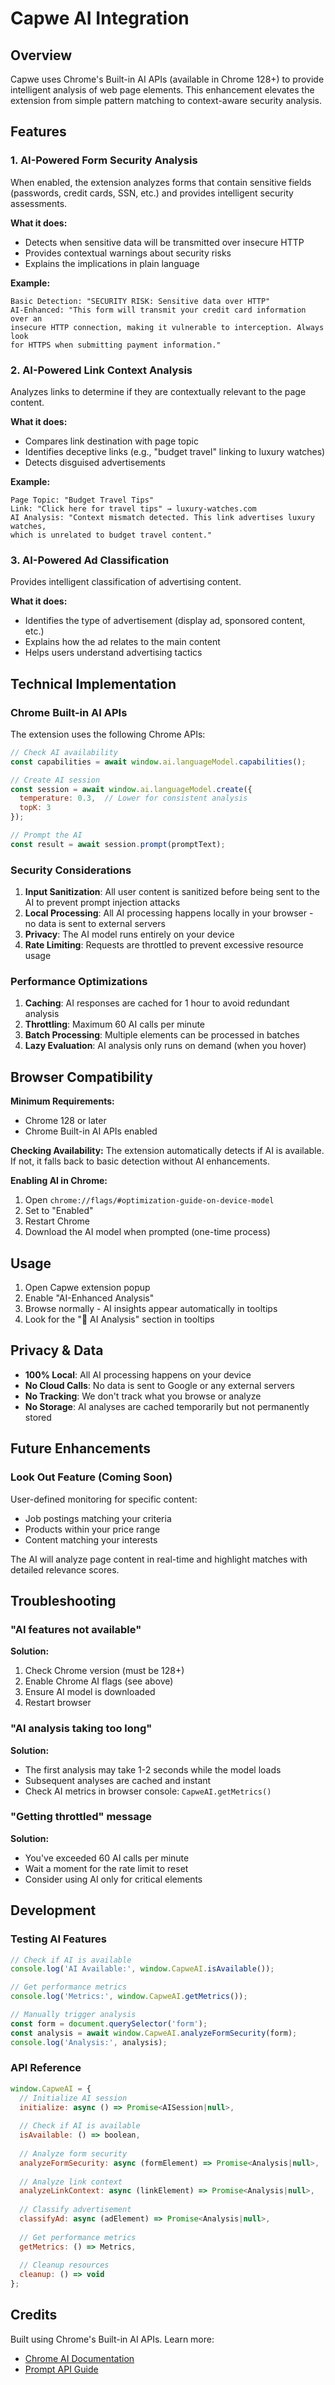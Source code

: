 # Capwe AI Integration

## Overview

Capwe uses Chrome's Built-in AI APIs (available in Chrome 128+) to provide intelligent analysis of web page elements. This enhancement elevates the extension from simple pattern matching to context-aware security analysis.

## Features

### 1. AI-Powered Form Security Analysis

When enabled, the extension analyzes forms that contain sensitive fields (passwords, credit cards, SSN, etc.) and provides intelligent security assessments.

**What it does:**
- Detects when sensitive data will be transmitted over insecure HTTP
- Provides contextual warnings about security risks
- Explains the implications in plain language

**Example:**
```
Basic Detection: "SECURITY RISK: Sensitive data over HTTP"
AI-Enhanced: "This form will transmit your credit card information over an 
insecure HTTP connection, making it vulnerable to interception. Always look 
for HTTPS when submitting payment information."
```

### 2. AI-Powered Link Context Analysis

Analyzes links to determine if they are contextually relevant to the page content.

**What it does:**
- Compares link destination with page topic
- Identifies deceptive links (e.g., "budget travel" linking to luxury watches)
- Detects disguised advertisements

**Example:**
```
Page Topic: "Budget Travel Tips"
Link: "Click here for travel tips" → luxury-watches.com
AI Analysis: "Context mismatch detected. This link advertises luxury watches, 
which is unrelated to budget travel content."
```

### 3. AI-Powered Ad Classification

Provides intelligent classification of advertising content.

**What it does:**
- Identifies the type of advertisement (display ad, sponsored content, etc.)
- Explains how the ad relates to the main content
- Helps users understand advertising tactics

## Technical Implementation

### Chrome Built-in AI APIs

The extension uses the following Chrome APIs:

```javascript
// Check AI availability
const capabilities = await window.ai.languageModel.capabilities();

// Create AI session
const session = await window.ai.languageModel.create({
  temperature: 0.3,  // Lower for consistent analysis
  topK: 3
});

// Prompt the AI
const result = await session.prompt(promptText);
```

### Security Considerations

1. **Input Sanitization**: All user content is sanitized before being sent to the AI to prevent prompt injection attacks
2. **Local Processing**: All AI processing happens locally in your browser - no data is sent to external servers
3. **Privacy**: The AI model runs entirely on your device
4. **Rate Limiting**: Requests are throttled to prevent excessive resource usage

### Performance Optimizations

1. **Caching**: AI responses are cached for 1 hour to avoid redundant analysis
2. **Throttling**: Maximum 60 AI calls per minute
3. **Batch Processing**: Multiple elements can be processed in batches
4. **Lazy Evaluation**: AI analysis only runs on demand (when you hover)

## Browser Compatibility

**Minimum Requirements:**
- Chrome 128 or later
- Chrome Built-in AI APIs enabled

**Checking Availability:**
The extension automatically detects if AI is available. If not, it falls back to basic detection without AI enhancements.

**Enabling AI in Chrome:**
1. Open `chrome://flags/#optimization-guide-on-device-model`
2. Set to "Enabled"
3. Restart Chrome
4. Download the AI model when prompted (one-time process)

## Usage

1. Open Capwe extension popup
2. Enable "AI-Enhanced Analysis"
3. Browse normally - AI insights appear automatically in tooltips
4. Look for the "🤖 AI Analysis" section in tooltips

## Privacy & Data

- **100% Local**: All AI processing happens on your device
- **No Cloud Calls**: No data is sent to Google or any external servers
- **No Tracking**: We don't track what you browse or analyze
- **No Storage**: AI analyses are cached temporarily but not permanently stored

## Future Enhancements

### Look Out Feature (Coming Soon)

User-defined monitoring for specific content:
- Job postings matching your criteria
- Products within your price range
- Content matching your interests

The AI will analyze page content in real-time and highlight matches with detailed relevance scores.

## Troubleshooting

### "AI features not available"

**Solution:**
1. Check Chrome version (must be 128+)
2. Enable Chrome AI flags (see above)
3. Ensure AI model is downloaded
4. Restart browser

### "AI analysis taking too long"

**Solution:**
- The first analysis may take 1-2 seconds while the model loads
- Subsequent analyses are cached and instant
- Check AI metrics in browser console: `CapweAI.getMetrics()`

### "Getting throttled" message

**Solution:**
- You've exceeded 60 AI calls per minute
- Wait a moment for the rate limit to reset
- Consider using AI only for critical elements

## Development

### Testing AI Features

```javascript
// Check if AI is available
console.log('AI Available:', window.CapweAI.isAvailable());

// Get performance metrics
console.log('Metrics:', window.CapweAI.getMetrics());

// Manually trigger analysis
const form = document.querySelector('form');
const analysis = await window.CapweAI.analyzeFormSecurity(form);
console.log('Analysis:', analysis);
```

### API Reference

```javascript
window.CapweAI = {
  // Initialize AI session
  initialize: async () => Promise<AISession|null>,
  
  // Check if AI is available
  isAvailable: () => boolean,
  
  // Analyze form security
  analyzeFormSecurity: async (formElement) => Promise<Analysis|null>,
  
  // Analyze link context
  analyzeLinkContext: async (linkElement) => Promise<Analysis|null>,
  
  // Classify advertisement
  classifyAd: async (adElement) => Promise<Analysis|null>,
  
  // Get performance metrics
  getMetrics: () => Metrics,
  
  // Cleanup resources
  cleanup: () => void
};
```

## Credits

Built using Chrome's Built-in AI APIs. Learn more:
- [Chrome AI Documentation](https://developer.chrome.com/docs/ai/built-in)
- [Prompt API Guide](https://github.com/explainers-by-googlers/prompt-api)

